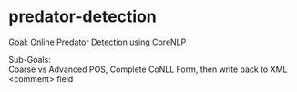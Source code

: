 # predator-detection

Goal: 
Online Predator Detection using CoreNLP

Sub-Goals:  
Coarse vs Advanced POS, 
Complete CoNLL Form, 
then write back to XML \<comment\> field

